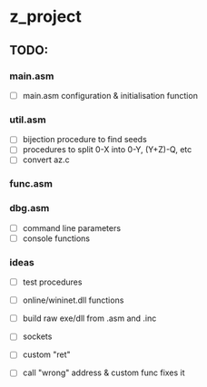 # z_project

## TODO:

### main.asm
 - [ ] main.asm configuration & initialisation function

### util.asm
 - [ ] bijection procedure to find seeds
 - [ ] procedures to split 0-X into 0-Y, (Y+Z)-Q, etc
 - [ ] convert az.c

### func.asm

### dbg.asm
 - [ ] command line parameters
 - [ ] console functions

### ideas
 - [ ] test procedures
 - [ ] online/wininet.dll functions
 - [ ] build raw exe/dll from .asm and .inc
 - [ ] sockets
 - [ ] custom "ret"
 - [ ] call "wrong" address & custom func fixes it



